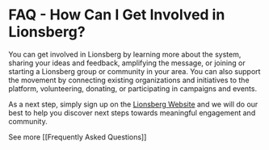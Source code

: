 # FAQ - How Can I Get Involved in Lionsberg?

You can get involved in Lionsberg by learning more about the system, sharing your ideas and feedback, amplifying the message, or joining or starting a Lionsberg group or community in your area. You can also support the movement by connecting existing organizations and initiatives to the platform, volunteering, donating, or participating in campaigns and events. 

As a next step, simply sign up on the [Lionsberg Website](https://www.lionsberg.org) and we will do our best to help you discover next steps towards meaningful engagement and community. 

See more [[Frequently Asked Questions]]  